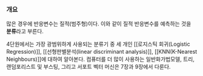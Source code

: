 ### 개요
많은 경우에 반응변수는 질적(범주형)이다. 이와 같이 질적 반응변수를 예측하는 것을 **분류**라고 부른다. 

4단원에서는 가장 광범위하게 사용되는 분류기 중 세 개인 [[로지스틱 회귀(Logistic Regression)]], [[선형판별분석(linear discriminant analysis)]], [[KNN(K-Nearest Neighbours)]]에 대하여 알아본다. 컴퓨터를 더 많이 사용하는 일반화가법모델, 트리, 랜덤포리스트 및 부스팅, 그리고 서포트 벡터 머신은 7장과 9장에서 다룬다. 